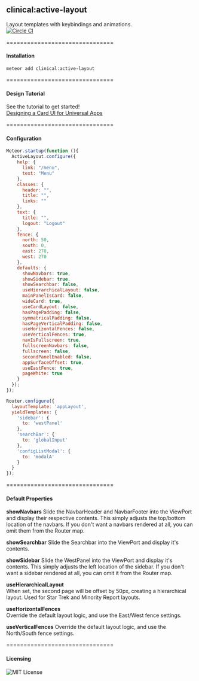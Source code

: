 ## clinical:active-layout
Layout templates with keybindings and animations.  
[![Circle CI](https://circleci.com/gh/clinical-meteor/active-layout/tree/master.svg?style=svg)](https://circleci.com/gh/clinical-meteor/active-layout/tree/master)

===============================
#### Installation

````
meteor add clinical:active-layout
````

===============================
#### Design Tutorial  

See the tutorial to get started!  
[Designing a Card UI for Universal Apps](https://github.com/clinical-meteor/active-layout/blob/master/design/Readme.md)

===============================
#### Configuration

````js
Meteor.startup(function (){
  ActiveLayout.configure({
    help: {
      link: "/menu",
      text: "Menu"
    },
    classes: {
      header: "",
      title: "",
      links: ""
    },
    text: {
      title: "",
      logout: "Logout"
    },
    fence: {
      north: 50,
      south: 0,
      east: 270,
      west: 270
    },
    defaults: {
      showNavbars: true,
      showSidebar: true,
      showSearchbar: false,
      useHierarchicalLayout: false,
      mainPanelIsCard: false,
      wideCard: true,
      useCardLayout: false,
      hasPagePadding: false,
      symmatricalPadding: false,
      hasPageVerticalPadding: false,
      useHorizontalFences: false,
      useVerticalFences: true,
      navIsFullscreen: true,
      fullscreenNavbars: false,
      fullscreen: false,
      secondPanelEnabled: false,
      appSurfaceOffset: true,
      useEastFence: true,
      pageWhite: true
    }
  });
});
````


````js
Router.configure({
  layoutTemplate: 'appLayout',
  yieldTemplates: {
    'sidebar': {
      to: 'westPanel'
    },
    'searchBar': {
      to: 'globalInput'
    },
    'configListModal': {
      to: 'modalA'
    }
  }
});
````


===============================
#### Default Properties

**showNavbars**
Slide the NavbarHeader and NavbarFooter into the ViewPort and display their respective contents.  This simply adjusts the top/bottom location of the navbars.  If you don't want a navbars rendered at all, you can omit them from the Router map.

**showSearchbar**
Slide the Searchbar into the ViewPort and display it's contents.

**showSidebar**
Slide the WestPanel into the ViewPort and display it's contents.  This simply adjusts the left location of the sidebar.  If you don't want a sidebar rendered at all, you can omit it from the Router map.

**useHierarchicalLayout**  
When set, the second page will be offset by 50px, creating a hierarchical layout.  Used for Star Trek and Minority Report layouts.

**useHorizontalFences**  
Override the default layout logic, and use the East/West fence settings.  

**useVerticalFences**
Override the default layout logic, and use the North/South fence settings.  



===============================
#### Licensing  

![MIT License](https://img.shields.io/badge/license-MIT-blue.svg)
